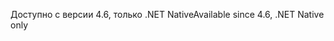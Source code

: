 <span data-ttu-id="8d57b-101">Доступно с версии 4.6, только .NET Native</span><span class="sxs-lookup"><span data-stu-id="8d57b-101">Available since 4.6, .NET Native only</span></span>